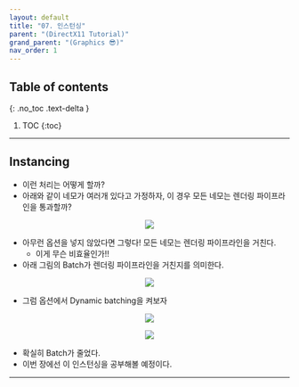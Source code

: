 ```yaml
---
layout: default
title: "07. 인스턴싱"
parent: "(DirectX11 Tutorial)"
grand_parent: "(Graphics 😎)"
nav_order: 1
---
```


## Table of contents
{: .no_toc .text-delta }

1. TOC
{:toc}

---

## Instancing

* 이런 처리는 어떻게 할까?
* 아래와 같이 네모가 여러개 있다고 가정하자, 이 경우 모든 네모는 렌더링 파이프라인을 통과할까?

<p align="center">
  <img src="https://taehyungs-programming-blog.github.io/blog/assets/images/graphics/dx11/dx11-7-1.png"/>
</p>

* 아무런 옵션을 넣지 않았다면 그렇다! 모든 네모는 렌더링 파이프라인을 거친다.
    * 이게 무슨 비효율인가!!
* 아래 그림의 Batch가 렌더링 파이프라인을 거친지를 의미한다.

<p align="center">
  <img src="https://taehyungs-programming-blog.github.io/blog/assets/images/graphics/dx11/dx11-7-2.png"/>
</p>

* 그럼 옵션에서 Dynamic batching을 켜보자

<p align="center">
  <img src="https://taehyungs-programming-blog.github.io/blog/assets/images/graphics/dx11/dx11-7-3.png"/>
</p>

<p align="center">
  <img src="https://taehyungs-programming-blog.github.io/blog/assets/images/graphics/dx11/dx11-7-4.png"/>
</p>

* 확실히 Batch가 줄었다.
* 이번 장에선 이 인스턴싱을 공부해볼 예정이다.

---
